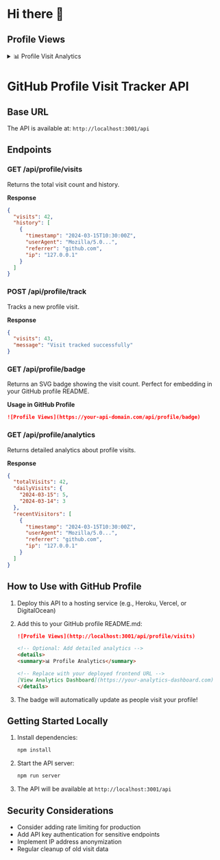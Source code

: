 # Hi there 👋
## Profile Views
<img src="https://bypawjdoagkzlcnjhczt.functions.supabase.co/track-visit?username=${rahul-innopad}" width="0" height="0" />
<details>
<summary>📊 Profile Visit Analytics</summary>

[![Analytics](http://localhost:3001/api/profile/badge)](https://localhost:3001/api/profile/analytics)

</details>

# GitHub Profile Visit Tracker API

## Base URL
The API is available at: `http://localhost:3001/api`

## Endpoints

### GET /api/profile/visits
Returns the total visit count and history.

**Response**
```json
{
  "visits": 42,
  "history": [
    {
      "timestamp": "2024-03-15T10:30:00Z",
      "userAgent": "Mozilla/5.0...",
      "referrer": "github.com",
      "ip": "127.0.0.1"
    }
  ]
}
```

### POST /api/profile/track
Tracks a new profile visit.

**Response**
```json
{
  "visits": 43,
  "message": "Visit tracked successfully"
}
```

### GET /api/profile/badge
Returns an SVG badge showing the visit count. Perfect for embedding in your GitHub profile README.

**Usage in GitHub Profile**
```markdown
![Profile Views](https://your-api-domain.com/api/profile/badge)
```

### GET /api/profile/analytics
Returns detailed analytics about profile visits.

**Response**
```json
{
  "totalVisits": 42,
  "dailyVisits": {
    "2024-03-15": 5,
    "2024-03-14": 3
  },
  "recentVisitors": [
    {
      "timestamp": "2024-03-15T10:30:00Z",
      "userAgent": "Mozilla/5.0...",
      "referrer": "github.com",
      "ip": "127.0.0.1"
    }
  ]
}
```

## How to Use with GitHub Profile

1. Deploy this API to a hosting service (e.g., Heroku, Vercel, or DigitalOcean)

2. Add this to your GitHub profile README.md:
   ```markdown
   ![Profile Views](http://localhost:3001/api/profile/visits)
   
   <!-- Optional: Add detailed analytics -->
   <details>
   <summary>📊 Profile Analytics</summary>
   
   <!-- Replace with your deployed frontend URL -->
   [View Analytics Dashboard](https://your-analytics-dashboard.com)
   </details>
   ```

3. The badge will automatically update as people visit your profile!

## Getting Started Locally
1. Install dependencies:
   ```bash
   npm install
   ```

2. Start the API server:
   ```bash
   npm run server
   ```

3. The API will be available at `http://localhost:3001/api`

## Security Considerations
- Consider adding rate limiting for production
- Add API key authentication for sensitive endpoints
- Implement IP address anonymization
- Regular cleanup of old visit data
